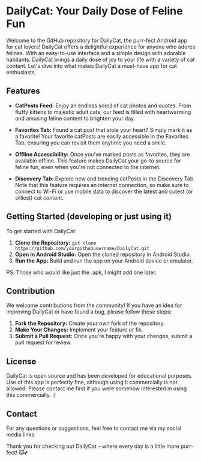 # DailyCat: Your Daily Dose of Feline Fun

Welcome to the GitHub repository for DailyCat, the purr-fect Android app for cat lovers! DailyCat offers a delightful experience for anyone who adores felines. With an easy-to-use interface and a simple design with adorable habitants. DailyCat brings a daily dose of joy to your life with a variety of cat content. Let's dive into what makes DailyCat a must-have app for cat enthusiasts.

## Features

- **CatPosts Feed:** Enjoy an endless scroll of cat photos and quotes. From fluffy kittens to majestic adult cats, our feed is filled with heartwarming and amusing feline content to brighten your day.

- **Favorites Tab:** Found a cat post that stole your heart? Simply mark it as a favorite! Your favorite catPosts are easily accessible in the Favorites Tab, ensuring you can revisit them anytime you need a smile.

- **Offline Accessibility:** Once you've marked posts as favorites, they are available offline. This feature makes DailyCat your go-to source for feline fun, even when you're not connected to the internet.

- **Discovery Tab:** Explore new and trending catPosts in the Discovery Tab. Note that this feature requires an internet connection, so make sure to connect to Wi-Fi or use mobile data to discover the latest and cutest (or silliest) cat content.

## Getting Started (developing or just using it)

To get started with DailyCat:

1. **Clone the Repository:** `git clone https://github.com/yourgithubusername/DailyCat.git`
2. **Open in Android Studio:** Open the cloned repository in Android Studio.
3. **Run the App:** Build and run the app on your Android device or emulator.

PS. Those who would like just the .apk, I might add one later.

## Contribution

We welcome contributions from the community! If you have an idea for improving DailyCat or have found a bug, please follow these steps:

1. **Fork the Repository:** Create your own fork of the repository.
2. **Make Your Changes:** Implement your feature or fix.
3. **Submit a Pull Request:** Once you're happy with your changes, submit a pull request for review.

## License

DailyCat is open source and has been developed for educational purposes. Use of this app is perfectly fine, although using it commercially is not allowed. Please contact me first if you were somehow interested in using this commercially. :)

## Contact

For any questions or suggestions, feel free to contact me via my social media links.

Thank you for checking out DailyCat – where every day is a little more purr-fect! 🐱💕
